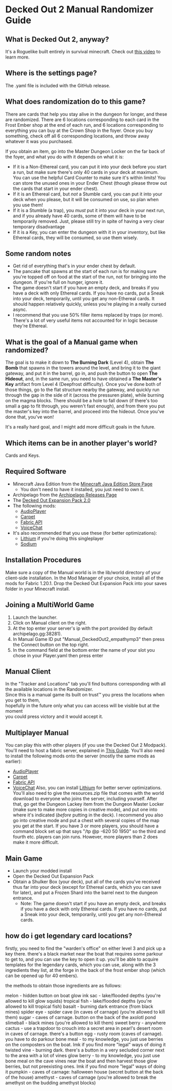 # Decked Out 2 Manual Randomizer Guide

## What is Decked Out 2, anyway?

It's a Roguelike built entirely in survival minecraft. Check out [this video](https://youtu.be/aoVVCwx6k1w) to learn more.

## Where is the settings page?

The .yaml file is included with the GitHub release.

## What does randomization do to this game?

There are cards that help you stay alive in the dungeon for longer, and these are randomized. There are 6 locations corresponding to each card in the Frost Ember shop at the end of each run, and 6 locations corresponding to everything you can buy at the Crown Shop in the foyer. Once you buy something, check off all 6 corresponding locations, and throw away whatever it was you purchased.

If you obtain an item, go into the Master Dungeon Locker on the far back of the foyer, and what you do with it depends on what it is:
- If it is a Non-Ethereal card, you can put it into your deck before you start a run, but make sure there's only 40 cards in your deck at maximum. You can use the helpful Card Counter to make sure it's within limits! You can store the unused ones in your Ender Chest (though please throw out the cards that start in your ender chest).
- If it is an Ethereal card, but *not* a Stumble card, you can put it into your deck when you please, but it will be consumed on use, so plan when you use them!
- If it is a Stumble (a trap), you *must* put it into your deck in your next run, and if you already have 40 cards, some of them will have to be temporarily removed. Just, please still try in spite of having a very clear temporary disadvantage
- If it is a Key, you can enter the dungeon with it in your inventory, but like Ethereal cards, they will be consumed, so use them wisely.

## Some random notes

- Get rid of everything that's in your ender chest by default.
- The pancake that spawns at the start of each run is for making sure you're topped off on food at the start of the run, not for bringing into the dungeon. If you're full on hunger, ignore it.
- The game doesn't start if you have an empty deck, and breaks if you have a deck with only Ethereal cards. If you have no cards, put a Sneak into your deck, temporarily, until you get any non-Ethereal cards. It should happen relatively quickly, unless you're playing in a really cursed async.
- I recommend that you use 50% filler items replaced by traps (or more). There's a lot of very useful items not accounted for in logic because they're Ethereal.

## What is the goal of a Manual game when randomized?

The goal is to make it down to **The Burning Dark** (Level 4), obtain **The Bomb** that spawns in the towers around the level, and bring it to the giant gateway, and put it in the barrel, go in, and push the button to open **The Hideout**, and, in the same run, you need to have obtained a **The Master's Key** artifact from Level 4 (Deepfrost difficulty). Once you've done both of those things, go to the flat structure nearby the gateway, and quickly run through the gap in the side of it (across the pressuren plate), while burning on the magma blocks. There should be a hole to fall down (if there's too small a gap to fit through, you weren't fast enough), and from there you put the master's key into the barrel, and proceed into the hideout. Once you've done that, you've won!

It's a really hard goal, and I might add more difficult goals in the future.

## Which items can be in another player's world?

Cards and Keys.

## Required Software

- Minecraft Java Edition from the [Minecraft Java Edition Store Page](https://www.minecraft.net/en-us/store/minecraft-java-edition)
  - You don't need to have it installed, you just need to own it.
- Archipelago from the [Archipelago Releases Page](https://github.com/ArchipelagoMW/Archipelago/releases)
- The [Decked Out Expansion Pack 2.0](https://www.curseforge.com/minecraft/worlds/decked-out-expansion-pack/files/)
- The following mods:
  - [AudioPlayer](https://modrinth.com/mod/audioplayer/version/fabric-1.20.1-1.8.6)
  - [Carpet](https://modrinth.com/mod/carpet/version/1.4.112)
  - [Fabric API](https://modrinth.com/mod/fabric-api/version/0.91.0+1.20.1)
  - [VoiceChat](https://modrinth.com/plugin/simple-voice-chat/version/fabric-1.20.1-2.4.32)
- It's also recommended that you use these (for better optimizations):
  - [Lithium](https://modrinth.com/mod/lithium/version/mc1.20.1-0.11.2) if you're doing this singleplayer
  - [Sodium](https://modrinth.com/mod/sodium/version/mc1.20.1-0.5.3)

## Installation Procedures

Make sure a copy of the Manual world is in the lib/world directory of your client-side installation.
In the Mod Manager of your choice, install all of the mods for Fabric 1.20.1.
Drop the Decked Out Expansion Pack into your saves folder in your Minecraft install.

## Joining a MultiWorld Game

1. Launch the launcher.
2. Click on Manual client on the right.
3. At the top enter your server's ip with the port provided (by default archipelago.gg:38281).
4. In Manual Game ID put "Manual_DeckedOut2_empathymp3" then press the Connect button on the top right.
5. In the command field at the bottom enter the name of your slot you chose in your Player.yaml then press enter

## Manual Client

In the "Tracker and Locations" tab you'll find buttons corresponding with all the available locations in the Randomizer.  
Since this is a manual game its built on trust™ you press the locations when you get to them,  
hopefully in the future only what you can access will be visible but at the moment  
you could press victory and it would accept it.

## Multiplayer Manual

You can play this with other players (if you use the Decked Out 2 Modpack).
You'll need to host a fabric server, explained in [This Guide](https://fabricmc.net/wiki/player:tutorials:server:windows).
You'll also need to install the following mods onto the server (mostly the same mods as earlier):
- [AudioPlayer](https://modrinth.com/mod/audioplayer/version/fabric-1.20.1-1.8.6)
- [Carpet](https://modrinth.com/mod/carpet/version/1.4.112)
- [Fabric API](https://modrinth.com/mod/fabric-api/version/0.91.0+1.20.1)
- [VoiceChat](https://modrinth.com/plugin/simple-voice-chat/version/fabric-1.20.1-2.4.32)
Also, you can install [Lithium](https://modrinth.com/mod/lithium/version/mc1.20.1-0.11.2) for better server optimizations.
You'll also need to give the resources.zip file that comes with the world download to everyone who joins the server, including yourself.
After that, go get the Dungeon Lackey item from the Dungeon Master Locker (make sure to make more copies in creative mode), and put one into where it's indicated (*before* putting in the deck).
I recommend you also go into creative mode and put a chest with several copies of the map you get at the start.
If you have 3 or more players, you should have a command block set up that says "/tp @p -620 50 1950" so the third and fourth etc. players can join runs. However, more players than 2 does make it more difficult.

## Main Game

- Launch your modded install
- Open the Decked Out Expansion Pack
- Obtain a Shulker Box (your deck), put all of the cards you've received thus far into your deck (except for Ethereal cards, which you can save for later), and put a Frozen Shard into the barrel next to the dungeon entrance. 
  - Note: The game doesn't start if you have an empty deck, and breaks if you have a deck with only Ethereal cards. If you have no cards, put a Sneak into your deck, temporarily, until you get any non-Ethereal cards.

## how do i get legendary card locations?

firstly, you need to find the "warden's office" on either level 3 and pick up a key there. there's a black market near the boat that requires some parkour to get to, and you can use the key to open it up.
you'll be able to acquire templates for the legendary cards, which you can use, along with the 3 ingredients they list, at the forge in the back of the frost ember shop (which can be opened up for 40 embers).

the methods to obtain those ingredients are as follows:

melon - hidden button on boat
glow ink sac - lake/flooded depths (you're allowed to kill glow squids)
tropical fish - lake/flooded depths (you're allowed to kill tropical fish)
basalt - burning dark entrance (from black mines)
spider eye - spider cave (in caves of carnage) (you're allowed to kill them)
sugar - caves of carnage. button on the back of the axolotl pond
slimeball - black mines (you're allowed to kill them)
sweet berry - anywhere
cactus - use a trapdoor to crouch into a secret area in pearl's desert room in caves of carnage. there's a button
egg - rusty room (caves of carnage). you have to do parkour
bone meal - to my knowledge, you just use berries on the composters on the boat. lmk if you find more "legal" ways of doing it
twisted vine - burning dark. there's a button in a very secluded corner next to the area with a lot of vines
glow berry -  to my knowledge, you just use bone meal on the cave vines near the boat and then harvest those glow berries, but not preexisting ones. lmk if you find more "legal" ways of doing it
pumpkin - caves of carnage: halloween house (secret button at the back of the house)
amethyst - caves of carnage (you're allowed to break the amethyst on the budding amethyst blocks)